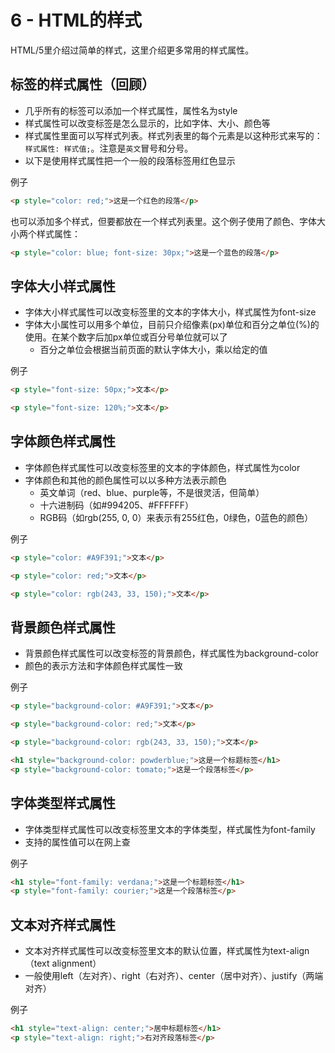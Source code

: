 # 6 - HTML的样式

HTML/5里介绍过简单的样式，这里介绍更多常用的样式属性。

## 标签的样式属性（回顾）
- 几乎所有的标签可以添加一个样式属性，属性名为style
- 样式属性可以改变标签是怎么显示的，比如字体、大小、颜色等
- 样式属性里面可以写样式列表。样式列表里的每个元素是以这种形式来写的：`样式属性: 样式值;`。注意是`英文`冒号和分号。
- 以下是使用样式属性把一个一般的段落标签用红色显示

例子
```html
<p style="color: red;">这是一个红色的段落</p>
```

也可以添加多个样式，但要都放在一个样式列表里。这个例子使用了颜色、字体大小两个样式属性：
```html
<p style="color: blue; font-size: 30px;">这是一个蓝色的段落</p>
```

## 字体大小样式属性
- 字体大小样式属性可以改变标签里的文本的字体大小，样式属性为font-size
- 字体大小属性可以用多个单位，目前只介绍像素(px)单位和百分之单位(%)的使用。在某个数字后加px单位或百分号单位就可以了
  - 百分之单位会根据当前页面的默认字体大小，乘以给定的值

例子
```html
<p style="font-size: 50px;">文本</p>
```

```html
<p style="font-size: 120%;">文本</p>
```

## 字体颜色样式属性
- 字体颜色样式属性可以改变标签里的文本的字体颜色，样式属性为color
- 字体颜色和其他的颜色属性可以以多种方法表示颜色
  - 英文单词（red、blue、purple等，不是很灵活，但简单）
  - 十六进制码（如#994205、#FFFFFF）
  - RGB码（如rgb(255, 0, 0）来表示有255红色，0绿色，0蓝色的颜色）

例子
```html
<p style="color: #A9F391;">文本</p>
```

```html
<p style="color: red;">文本</p>
```

```html
<p style="color: rgb(243, 33, 150);">文本</p>
```

## 背景颜色样式属性
- 背景颜色样式属性可以改变标签的背景颜色，样式属性为background-color
- 颜色的表示方法和字体颜色样式属性一致

例子
```html
<p style="background-color: #A9F391;">文本</p>
```

```html
<p style="background-color: red;">文本</p>
```

```html
<p style="background-color: rgb(243, 33, 150);">文本</p>
```

```html
<h1 style="background-color: powderblue;">这是一个标题标签</h1>
<p style="background-color: tomato;">这是一个段落标签</p>
```

## 字体类型样式属性
- 字体类型样式属性可以改变标签里文本的字体类型，样式属性为font-family
- 支持的属性值可以在网上查

例子
```html
<h1 style="font-family: verdana;">这是一个标题标签</h1>
<p style="font-family: courier;">这是一个段落标签</p>
```

## 文本对齐样式属性
- 文本对齐样式属性可以改变标签里文本的默认位置，样式属性为text-align（text alignment）
- 一般使用left（左对齐）、right（右对齐）、center（居中对齐）、justify（两端对齐）

例子
```html
<h1 style="text-align: center;">居中标题标签</h1>
<p style="text-align: right;">右对齐段落标签</p>
```